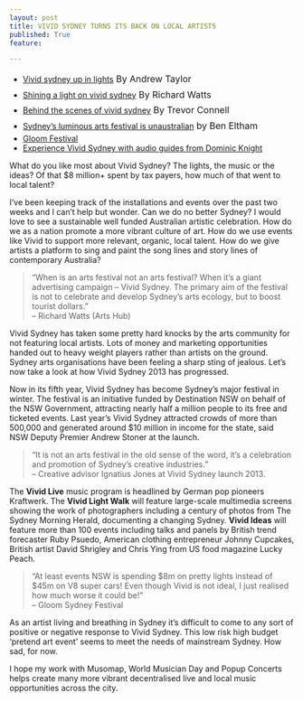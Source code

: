 ```yaml
---
layout: post
title: VIVID SYDNEY TURNS ITS BACK ON LOCAL ARTISTS
published: True
feature: 

---
```


*   [Vivid sydney up in lights](http://www.smh.com.au/entertainment/vivid-sydney-up-in-lights-20130321-2ghwh.html)<span style="line-height: 1.714285714; font-size: 1rem;"> By Andrew Taylor</span>
*   [Shining a light on vivid sydney](http://au.artshub.com/au/news-article/opinions/performing-arts/shining-a-light-on-vivid-sydney-181351)<span style="line-height: 1.714285714; font-size: 1rem;"> By Richard Watts</span>
*   [Behind the scenes of vivid sydney](http://specialevents.com.au/2011/06/behind-the-scenes-of-vivid-sydney/)<span style="line-height: 1.714285714; font-size: 1rem;"> By Trevor Connell</span>
*   [Sydney’s luminous arts festival is unaustralian](http://www.crikey.com.au/2009/05/04/sydneys-luminous-arts-festival-is-un-australian)<span style="line-height: 1.714285714; font-size: 1rem;"> by Ben Eltham</span>
*   [Gloom Festival](http://gloomfestival.blogspot.com.au/)
*   [Experience Vivid Sydney with audio guides from Dominic Knight](http://www.abc.net.au/sydney/vivid/default.htm)

What do you like most about Vivid Sydney? The lights, the music or the ideas? Of that $8 million+ spent by tax payers, how much of that went to local talent?

I’ve been keeping track of the installations and events over the past two weeks and I can’t help but wonder. Can we do no better Sydney? I would love to see a sustainable well funded Australian artistic celebration. How do we as a nation promote a more vibrant culture of art. How do we use events like Vivid to support more relevant, organic, local talent. How do we give artists a platform to sing and paint the song lines and story lines of contemporary Australia?

> “When is an arts festival not an arts festival? When it’s a giant advertising campaign – Vivid Sydney. The primary aim of the festival is not to celebrate and develop Sydney’s arts ecology, but to boost tourist dollars.”  
> – Richard Watts (Arts Hub)

Vivid Sydney has taken some pretty hard knocks by the arts community for not featuring local artists. Lots of money and marketing opportunities handed out to heavy weight players rather than artists on the ground. Sydney arts organisations have been feeling a sharp sting of jealous. Let’s now take a look at how Vivid Sydney 2013 has progressed.

Now in its fifth year, Vivid Sydney has become Sydney’s major festival in winter. The festival is an initiative funded by Destination NSW on behalf of the NSW Government, attracting nearly half a million people to its free and ticketed events. Last year’s Vivid Sydney attracted crowds of more than 500,000 and generated around $10 million in income for the state, said NSW Deputy Premier Andrew Stoner at the launch.

> “It is not an arts festival in the old sense of the word, it’s a celebration and promotion of Sydney’s creative industries.”  
> – Creative advisor Ignatius Jones at Vivid Sydney launch 2013.

The **Vivid Live** music program is headlined by German pop pioneers Kraftwerk. The **Vivid Light Walk** will feature large-scale multimedia screens showing the work of photographers including a century of photos from The Sydney Morning Herald, documenting a changing Sydney. **Vivid Ideas** will feature more than 100 events including talks and panels by British trend forecaster Ruby Psuedo, American clothing entrepreneur Johnny Cupcakes, British artist David Shrigley and Chris Ying from US food magazine Lucky Peach.

> “At least events NSW is spending $8m on pretty lights instead of $45m on V8 super cars! Even though Vivid is not ideal, I just realised how much worse it could be!”  
> – Gloom Sydney Festival

As an artist living and breathing in Sydney it’s difficult to come to any sort of positive or negative response to Vivid Sydney. This low risk high budget ‘pretend art event’ seems to meet the needs of mainstream Sydney. How sad, for now.

I hope my work with Musomap, World Musician Day and Popup Concerts helps create many more vibrant decentralised live and local music opportunities across the city.
